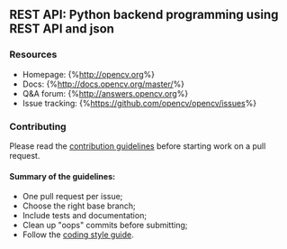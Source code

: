 ## REST API: Python backend programming using REST API and json

### Resources

* Homepage: {%<http://opencv.org>%}
* Docs: {%<http://docs.opencv.org/master/>%}
* Q&A forum: {%<http://answers.opencv.org>%}
* Issue tracking: {%<https://github.com/opencv/opencv/issues>%}

### Contributing

Please read the [contribution guidelines](https://github.com/opencv/opencv/wiki/How_to_contribute) before starting work on a pull request.

#### Summary of the guidelines:

* One pull request per issue;
* Choose the right base branch;
* Include tests and documentation;
* Clean up "oops" commits before submitting;
* Follow the [coding style guide](https://github.com/opencv/opencv/wiki/Coding_Style_Guide). 
